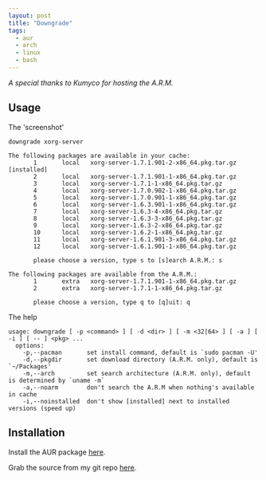```yaml
---
layout: post
title: "Downgrade"
tags:
  - aur
  - arch
  - linux
  - bash
---
```


*A special thanks to Kumyco for hosting the A.R.M.*

## Usage

The 'screenshot'

    downgrade xorg-server
    
    The following packages are available in your cache:
           1       local   xorg-server-1.7.1.901-2-x86_64.pkg.tar.gz [installed]
           2       local   xorg-server-1.7.1.901-1-x86_64.pkg.tar.gz
           3       local   xorg-server-1.7.1-1-x86_64.pkg.tar.gz
           4       local   xorg-server-1.7.0.902-1-x86_64.pkg.tar.gz
           5       local   xorg-server-1.7.0.901-1-x86_64.pkg.tar.gz
           6       local   xorg-server-1.6.3.901-1-x86_64.pkg.tar.gz
           7       local   xorg-server-1.6.3-4-x86_64.pkg.tar.gz
           8       local   xorg-server-1.6.3-3-x86_64.pkg.tar.gz
           9       local   xorg-server-1.6.3-2-x86_64.pkg.tar.gz
           10      local   xorg-server-1.6.2-1-x86_64.pkg.tar.gz
           11      local   xorg-server-1.6.1.901-3-x86_64.pkg.tar.gz
           12      local   xorg-server-1.6.1.901-1-x86_64.pkg.tar.gz

           please choose a version, type s to [s]earch A.R.M.: s

    The following packages are available from the A.R.M.:
           1       extra   xorg-server-1.7.1.901-1-x86_64.pkg.tar.gz
           2       extra   xorg-server-1.7.1-1-x86_64.pkg.tar.gz

           please choose a version, type q to [q]uit: q

The help

    usage: downgrade [ -p <command> ] [ -d <dir> ] [ -m <32|64> ] [ -a ] [ -i ] [ -- ] <pkg> ...
      options:
        -p,--pacman       set install command, default is `sudo pacman -U'
        -d,--pkgdir       set download directory (A.R.M. only), default is `~/Packages'
        -m,--arch         set search architecture (A.R.M. only), default is determined by `uname -m`
        -a,--noarm        don't search the A.R.M when nothing's available in cache
        -i,--noinstalled  don't show [installed] next to installed versions (speed up)


## Installation

Install the AUR package [here][aur].

Grab the source from my git repo [here][repo].

[aur]:  http://aur.archlinux.org/packages.php?ID=31937           "downgrade on the aur"
[repo]: http://github.com/pbrisbin/scripts/blob/master/downgrade "downgrade on github"
